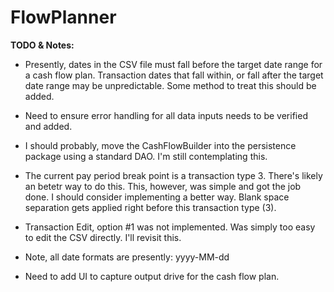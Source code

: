 # FlowPlanner


**TODO & Notes:**

* Presently, dates in the CSV file must fall before the target date range for a cash flow plan.  Transaction dates that
fall within, or fall after the target date range may be unpredictable.  Some method to treat this should be added.

* Need to ensure error handling for all data inputs needs to be verified and added.

* I should probably, move the CashFlowBuilder into the persistence package using a standard DAO.  I'm still contemplating
this.

* The current pay period break point is a transaction type 3.  There's likely an betetr way to do this.  This, however, 
was simple and got the job done.  I should consider implementing a better way.  Blank space separation gets applied 
right before this transaction type (3).   

* Transaction Edit, option #1 was not implemented.  Was simply too easy to edit the CSV directly.  I'll revisit this.

* Note, all date formats are presently:  yyyy-MM-dd

* Need to add UI to capture output drive for the cash flow plan.  
